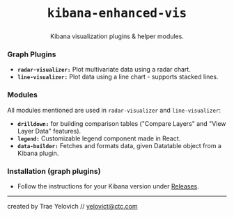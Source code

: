 <h1 align="center"><pre>kibana-enhanced-vis</pre></h1>
<p align="center">Kibana visualization plugins & helper modules.</p>

### Graph Plugins

- **`radar-visualizer:`** Plot multivariate data using a radar chart.
- **`line-visualizer:`** Plot data using a line chart - supports stacked lines.

### Modules

All modules mentioned are used in `radar-visualizer` and `line-visualizer`:

- **`drilldown:`** for building comparison tables ("Compare Layers" and "View Layer Data" features).
- **`legend:`** Customizable legend component made in React.
- **`data-builder:`** Fetches and formats data, given Datatable object from a Kibana plugin.

### Installation (graph plugins)

- Follow the instructions for your Kibana version under [Releases](https://github.com/ctc-oss/kibana-vis/releases).

---

created by Trae Yelovich // <yelovict@ctc.com>
